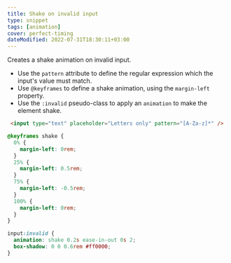 ```yaml
---
title: Shake on invalid input
type: snippet
tags: [animation]
cover: perfect-timing
dateModified: 2022-07-31T18:30:11+03:00
---
```


Creates a shake animation on invalid input.

- Use the `pattern` attribute to define the regular expression which the input's value must match.
- Use `@keyframes` to define a shake animation, using the `margin-left` property.
- Use the `:invalid` pseudo-class to apply an `animation` to make the element shake.

```html
 <input type="text" placeholder="Letters only" pattern="[A-Za-z]*" />
```

```css
@keyframes shake {
  0% {
    margin-left: 0rem;
  }
  25% {
    margin-left: 0.5rem;
  }
  75% {
    margin-left: -0.5rem;
  }
  100% {
    margin-left: 0rem;
  }
}

input:invalid {
  animation: shake 0.2s ease-in-out 0s 2;
  box-shadow: 0 0 0.6rem #ff0000;
}
```
